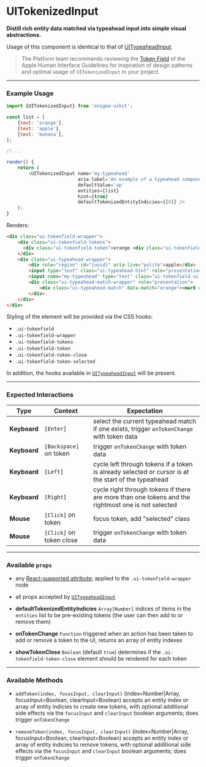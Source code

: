 # UITokenizedInput
__Distill rich entity data matched via typeahead input into simple visual abstractions.__

Usage of this component is identical to that of [UITypeaheadInput](../UITypeaheadInput).

> The Platform team recommends reviewing the [Token Field](https://developer.apple.com/library/mac/documentation/UserExperience/Conceptual/OSXHIGuidelines/ControlsText.html#//apple_ref/doc/uid/20000957-CH51-SW4) of the Apple Human Interface Guidelines for inspiration of design patterns and optimal usage of `UITokenizedInput` in your project.

---

### Example Usage

```js
import {UITokenizedInput} from 'enigma-uikit';

const list = [
    {text: 'orange'},
    {text: 'apple'},
    {text: 'banana'},
];

// ...

render() {
    return (
        <UITokenizedInput name='my-typeahead'
                          aria-label='An example of a typeahead component. Suggestions will be called out as matches are found. Press the right arrow to  accept a text suggestion or the up and down arrows to cycle through the list when available.'
                          defaultValue='ap'
                          entities={list}
                          hint={true}
                          defaultTokenizedEntityIndicies={[0]} />
    );
}
```

Renders:

```html
<div class="ui-tokenfield-wrapper">
    <div class="ui-tokenfield-tokens">
      <div class="ui-tokenfield-token">orange <div class="ui-tokenfield-token-close"></div></div>
    </div>
    <div class="ui-typeahead-wrapper">
        <div role="region" id="{uuid}" aria-live="polite">apple</div>
        <input type="text" class="ui-typeahead-hint" role="presentation" tabindex='-1' disabled />
        <input name="my-typeahead" type="text" class="ui-tokenfield ui-typeahead" aria-label="An example of a typeahead component. Suggestions will be called out as matches are found. Press the right arrow to accept a text suggestion or the up and down arrows to cycle through the list when available." aria-controls="{uuid}" /> <!-- initializes to "or" -->
        <div class="ui-typeahead-match-wrapper" role="presentation">
            <div class="ui-typeahead-match" data-match="orange"><mark class="ui-typeahead-match-highlight">ap</mark>ple</div>
        </div>
    </div>
</div>
```

Styling of the element will be provided via the CSS hooks:

- `.ui-tokenfield`
- `.ui-tokenfield-wrapper`
- `.ui-tokenfield-tokens`
- `.ui-tokenfield-token`
- `.ui-tokenfield-token-close`
- `.ui-tokenfield-token-selected`

In addition, the hooks available in [`UITypeaheadInput`](../UITypeaheadInput) will be present.

---

### Expected Interactions

Type | Context | Expectation
---- | ------- | -----------
__Keyboard__ | `[Enter]` | select the current typeahead match if one exists, trigger `onTokenChange` with token data
__Keyboard__ | `[Backspace]` on token | trigger `onTokenChange` with token data
__Keyboard__ | `[Left]` | cycle left through tokens if a token is already selected or cursor is at the start of the typeahead
__Keyboard__ | `[Right]` | cycle right through tokens if there are more than one tokens and the rightmost one is not selected
__Mouse__ | `[Click]` on token | focus token, add "selected" class
__Mouse__ | `[Click]` on token close | trigger `onTokenChange` with token data

---

### Available `props`
- any [React-supported attribute](https://facebook.github.io/react/docs/tags-and-attributes.html#html-attributes); applied to the `.ui-tokenfield-wrapper` node

- all props accepted by [`UITypeaheadInput`](../UITypeaheadInput)

- __defaultTokenizedEntityIndicies__ `Array[Number]`
  indices of items in the `entities` list to be pre-existing tokens (the user can then add to or remove them)

- __onTokenChange__ `Function`
  triggered when an action has been taken to add or remove a token to the UI, returns an array of entity indexes

- __showTokenClose__ `Boolean`
  (default `true`) determines if the `.ui-tokenfield-token-close` element should be rendered for each token

---

### Available Methods

- `addToken(index, focusInput, clearInput)` (index=Number|Array<Number>, focusInput=Boolean, clearInput=Boolean)
  accepts an entity index or array of entity indicies to create new tokens, with optional additional side effects via
  the `focusInput` and `clearInput` boolean arguments; does trigger `onTokenChange`

- `removeToken(index, focusInput, clearInput)` (index=Number|Array<Number>, focusInput=Boolean, clearInput=Boolean)
  accepts an entity index or array of entity indicies to remove tokens, with optional additional side effects via
  the `focusInput` and `clearInput` boolean arguments; does trigger `onTokenChange`
